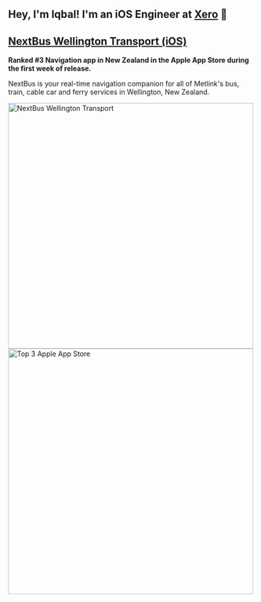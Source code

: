 ## Hey, I'm Iqbal! I'm an iOS Engineer at [Xero](https://www.xero.com/) 📱

## [NextBus Wellington Transport (iOS)](https://apps.apple.com/app/apple-store/id1659172757?pt=125150517&ct=github&mt=8)
**Ranked #3 Navigation app in New Zealand in the Apple App Store during the first week of release.**

NextBus is your real-time navigation companion for all of Metlink's bus, train, cable car and ferry services in Wellington, New Zealand.
<p float="middle">
<a href="https://apps.apple.com/app/apple-store/id1659172757?pt=125150517&ct=github&mt=8"><img src="https://github.com/user-attachments/assets/8ec781a4-10f9-48ee-b4b8-6ee7880f6108" alt="NextBus Wellington Transport" height="500"></a>
<a href="https://apps.apple.com/app/apple-store/id1659172757?pt=125150517&ct=github&mt=8"><img src="https://github.com/user-attachments/assets/6c14d8ec-4fee-4e12-a1d4-381ab94ab379" alt="Top 3 Apple App Store" height="500"></a>
</p>
